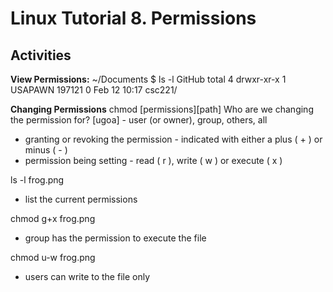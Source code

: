 # Linux Tutorial 8. Permissions
## Activities

**View Permissions:**
~/Documents
$ ls -l GitHub
total 4
drwxr-xr-x 1 USAPAWN 197121 0 Feb 12 10:17 csc221/

**Changing Permissions**
chmod [permissions][path]
Who are we changing the permission for? [ugoa] - user (or owner), group, others, all
- granting or revoking the permission - indicated with either a plus ( + ) or minus ( - )
- permission being setting - read ( r ), write ( w ) or execute ( x )

ls -l frog.png
- list the current permissions

chmod g+x frog.png
- group has the permission to execute the file

chmod u-w frog.png
- users can write to the file only
